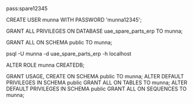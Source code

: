 pass:spare12345

CREATE USER munna WITH PASSWORD 'munna12345';

GRANT ALL PRIVILEGES ON DATABASE uae_spare_parts_erp TO munna;

GRANT ALL ON SCHEMA public TO munna;

psql -U munna -d uae_spare_parts_erp -h localhost

ALTER ROLE munna CREATEDB;

GRANT USAGE, CREATE ON SCHEMA public TO munna;
ALTER DEFAULT PRIVILEGES IN SCHEMA public GRANT ALL ON TABLES TO munna;
ALTER DEFAULT PRIVILEGES IN SCHEMA public GRANT ALL ON SEQUENCES TO munna;